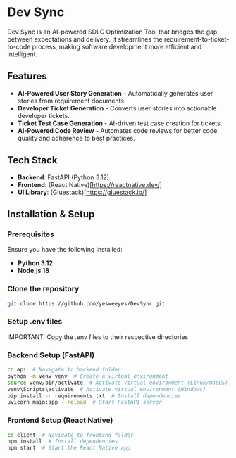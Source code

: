 # Dev Sync

Dev Sync is an AI-powered SDLC Optimization Tool that bridges the gap between expectations and delivery. It streamlines the requirement-to-ticket-to-code process, making software development more efficient and intelligent.

## Features
- **AI-Powered User Story Generation** - Automatically generates user stories from requirement documents.
- **Developer Ticket Generation** - Converts user stories into actionable developer tickets.
- **Ticket Test Case Generation** - AI-driven test case creation for tickets.
- **AI-Powered Code Review** - Automates code reviews for better code quality and adherence to best practices.

## Tech Stack
- **Backend**: FastAPI (Python 3.12)
- **Frontend**: (React Native)[https://reactnative.dev/]
- **UI Library**: (Gluestack)[https://gluestack.io/]

## Installation & Setup

### Prerequisites
Ensure you have the following installed:
- **Python 3.12**
- **Node.js 18**

### Clone the repository
```bash
git clone https://github.com/yesweeyes/DevSync.git
```

### Setup .env files
IMPORTANT: Copy the .env files to their respective directories

### Backend Setup (FastAPI)
```bash
cd api  # Navigate to backend folder
python -m venv venv  # Create a virtual environment
source venv/bin/activate  # Activate virtual environment (Linux/macOS)
venv\Scripts\activate  # Activate virtual environment (Windows)
pip install -r requirements.txt  # Install dependencies
uvicorn main:app --reload  # Start FastAPI server
```

### Frontend Setup (React Native)
```bash
cd client  # Navigate to frontend folder
npm install  # Install dependencies
npm start  # Start the React Native app
```
